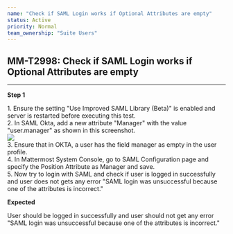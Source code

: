 ```yaml
---
name: "Check if SAML Login works if Optional Attributes are empty"
status: Active
priority: Normal
team_ownership: "Suite Users"
---
```


## MM-T2998: Check if SAML Login works if Optional Attributes are empty

---

**Step 1**

1\. Ensure the setting "Use Improved SAML Library (Beta)" is enabled and server is restarted before executing this test.\
2\. In SAML Okta, add a new attribute "Manager" with the value "user.manager" as shown in this screenshot.\
![](https://smartbear-tm4j-prod-us-west-2-attachment-rich-text.s3.us-west-2.amazonaws.com/embedded-f3277290f945470c4add5d21ef3dc7ca7b74388fc7152bfb6b99ae58c66a95a8-1593007628541-Screenshot+2020-06-24+at+7.36.03+PM.png)\
3\. Ensure that in OKTA, a user has the field manager as empty in the user profile.\
4\. In Mattermost System Console, go to SAML Configuration page and specify the Position Attribute as Manager and save.\
5\. Now try to login with SAML and check if user is logged in successfully and user does not gets any error "SAML login was unsuccessful because one of the attributes is incorrect."

**Expected**

User should be logged in successfully and user should not get any error "SAML login was unsuccessful because one of the attributes is incorrect."
